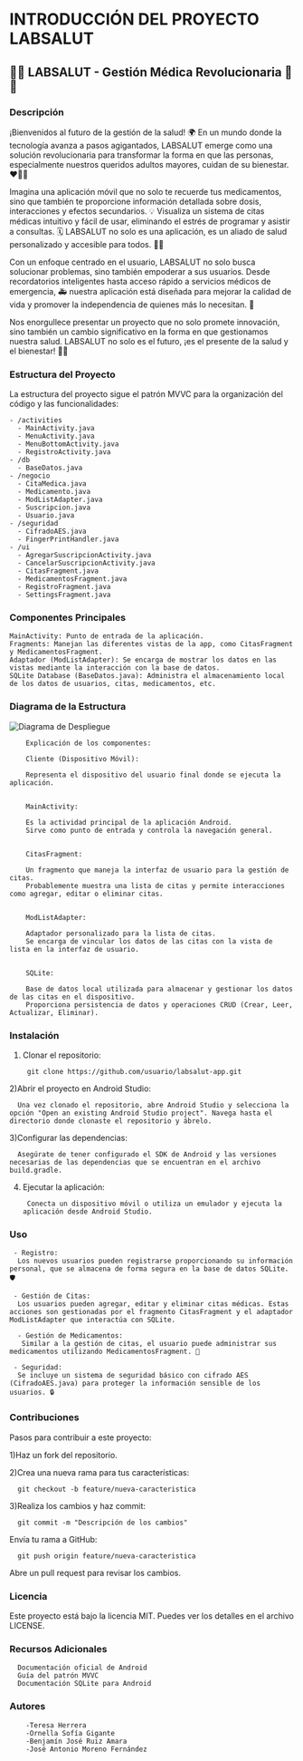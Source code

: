 # INTRODUCCIÓN DEL PROYECTO LABSALUT


## 🚀💊 LABSALUT - Gestión Médica Revolucionaria 🚀💊


### Descripción
¡Bienvenidos al futuro de la gestión de la salud! 🌍 En un mundo donde la tecnología avanza a pasos agigantados, LABSALUT emerge como una solución revolucionaria para transformar la forma en que las personas, especialmente nuestros queridos adultos mayores, cuidan de su bienestar. ❤️👵👴

Imagina una aplicación móvil que no solo te recuerde tus medicamentos, sino que también te proporcione información detallada sobre dosis, interacciones y efectos secundarios. 💡 Visualiza un sistema de citas médicas intuitivo y fácil de usar, eliminando el estrés de programar y asistir a consultas. 🗓️ LABSALUT no solo es una aplicación, es un aliado de salud personalizado y accesible para todos. 🤝📱

Con un enfoque centrado en el usuario, LABSALUT no solo busca solucionar problemas, sino también empoderar a sus usuarios. Desde recordatorios inteligentes hasta acceso rápido a servicios médicos de emergencia, 🚑 nuestra aplicación está diseñada para mejorar la calidad de vida y promover la independencia de quienes más lo necesitan. 🎯

Nos enorgullece presentar un proyecto que no solo promete innovación, sino también un cambio significativo en la forma en que gestionamos nuestra salud. LABSALUT no solo es el futuro, ¡es el presente de la salud y el bienestar! 💪🌟

### Estructura del Proyecto
La estructura del proyecto sigue el patrón MVVC para la organización del código y las funcionalidades:


    - /activities
      - MainActivity.java
      - MenuActivity.java
      - MenuBottomActivity.java
      - RegistroActivity.java
    - /db
      - BaseDatos.java
    - /negocio
      - CitaMedica.java
      - Medicamento.java
      - ModListAdapter.java
      - Suscripcion.java
      - Usuario.java
    - /seguridad
      - CifradoAES.java
      - FingerPrintHandler.java
    - /ui
      - AgregarSuscripcionActivity.java
      - CancelarSuscripcionActivity.java
      - CitasFragment.java
      - MedicamentosFragment.java
      - RegistroFragment.java
      - SettingsFragment.java

      
### Componentes Principales


    MainActivity: Punto de entrada de la aplicación.
    Fragments: Manejan las diferentes vistas de la app, como CitasFragment y MedicamentosFragment.
    Adaptador (ModListAdapter): Se encarga de mostrar los datos en las vistas mediante la interacción con la base de datos.
    SQLite Database (BaseDatos.java): Administra el almacenamiento local de los datos de usuarios, citas, medicamentos, etc.


### Diagrama de la Estructura


![Diagrama de Despliegue](https://github.com/LastlabDAM2024/LASTLAB/blob/main/DIAGRAMA_DESPLIEGUE.png)


        Explicación de los componentes:
        
        Cliente (Dispositivo Móvil):
        
        Representa el dispositivo del usuario final donde se ejecuta la aplicación.
        
        
        MainActivity:
        
        Es la actividad principal de la aplicación Android.
        Sirve como punto de entrada y controla la navegación general.
        
        
        CitasFragment:
        
        Un fragmento que maneja la interfaz de usuario para la gestión de citas.
        Probablemente muestra una lista de citas y permite interacciones como agregar, editar o eliminar citas.
        
        
        ModListAdapter:
        
        Adaptador personalizado para la lista de citas.
        Se encarga de vincular los datos de las citas con la vista de lista en la interfaz de usuario.
        
        
        SQLite:
        
        Base de datos local utilizada para almacenar y gestionar los datos de las citas en el dispositivo.
        Proporciona persistencia de datos y operaciones CRUD (Crear, Leer, Actualizar, Eliminar).
        

### Instalación

1) Clonar el repositorio:

        git clone https://github.com/usuario/labsalut-app.git
   
2)Abrir el proyecto en Android Studio:

      Una vez clonado el repositorio, abre Android Studio y selecciona la opción "Open an existing Android Studio project". Navega hasta el directorio donde clonaste el repositorio y ábrelo.

3)Configurar las dependencias:

      Asegúrate de tener configurado el SDK de Android y las versiones necesarias de las dependencias que se encuentran en el archivo build.gradle.

4) Ejecutar la aplicación:

        Conecta un dispositivo móvil o utiliza un emulador y ejecuta la aplicación desde Android Studio.


### Uso

     - Registro:
      Los nuevos usuarios pueden registrarse proporcionando su información personal, que se almacena de forma segura en la base de datos SQLite. 🛡️
      
     - Gestión de Citas:
      Los usuarios pueden agregar, editar y eliminar citas médicas. Estas acciones son gestionadas por el fragmento CitasFragment y el adaptador ModListAdapter que interactúa con SQLite.
      
      - Gestión de Medicamentos:
       Similar a la gestión de citas, el usuario puede administrar sus medicamentos utilizando MedicamentosFragment. 💊
      
     - Seguridad:  
      Se incluye un sistema de seguridad básico con cifrado AES (CifradoAES.java) para proteger la información sensible de los usuarios. 🔒

      
### Contribuciones

Pasos para contribuir a este proyecto:

1)Haz un fork del repositorio.


2)Crea una nueva rama para tus características:

      git checkout -b feature/nueva-caracteristica
3)Realiza los cambios y haz commit:
      
      git commit -m "Descripción de los cambios"
Envía tu rama a GitHub:

      git push origin feature/nueva-caracteristica
Abre un pull request para revisar los cambios.


### Licencia
Este proyecto está bajo la licencia MIT. Puedes ver los detalles en el archivo LICENSE.


### Recursos Adicionales

      Documentación oficial de Android
      Guía del patrón MVVC
      Documentación SQLite para Android

      
### Autores

        -Teresa Herrera
        -Ornella Sofía Gigante
        -Benjamín José Ruiz Amara
        -José Antonio Moreno Fernández


